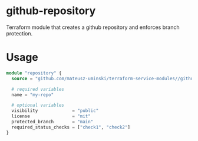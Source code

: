 # github-repository

Terraform module that creates a github repository and enforces branch protection.

# Usage
```terraform
module "repository" {
  source = "github.com/mateusz-uminski/terraform-service-modules//github-repository?ref=main"

  # required variables
  name = "my-repo"

  # optional variables
  visibility             = "public"
  license                = "mit"
  protected_branch       = "main"
  required_status_checks = ["check1", "check2"]
}
```
